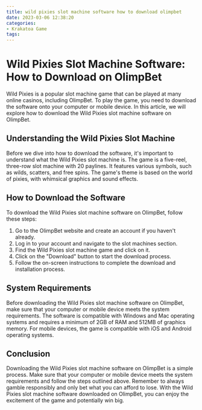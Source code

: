```yaml
---
title: wild pixies slot machine software how to download olimpbet
date: 2023-03-06 12:38:20
categories:
- Krakatoa Game
tags:
---
```



# Wild Pixies Slot Machine Software: How to Download on OlimpBet

Wild Pixies is a popular slot machine game that can be played at many online casinos, including OlimpBet. To play the game, you need to download the software onto your computer or mobile device. In this article, we will explore how to download the Wild Pixies slot machine software on OlimpBet.

## Understanding the Wild Pixies Slot Machine

Before we dive into how to download the software, it's important to understand what the Wild Pixies slot machine is. The game is a five-reel, three-row slot machine with 20 paylines. It features various symbols, such as wilds, scatters, and free spins. The game's theme is based on the world of pixies, with whimsical graphics and sound effects.

## How to Download the Software

To download the Wild Pixies slot machine software on OlimpBet, follow these steps:

1. Go to the OlimpBet website and create an account if you haven't already.
2. Log in to your account and navigate to the slot machines section.
3. Find the Wild Pixies slot machine game and click on it.
4. Click on the "Download" button to start the download process.
5. Follow the on-screen instructions to complete the download and installation process.

## System Requirements

Before downloading the Wild Pixies slot machine software on OlimpBet, make sure that your computer or mobile device meets the system requirements. The software is compatible with Windows and Mac operating systems and requires a minimum of 2GB of RAM and 512MB of graphics memory. For mobile devices, the game is compatible with iOS and Android operating systems.

## Conclusion

Downloading the Wild Pixies slot machine software on OlimpBet is a simple process. Make sure that your computer or mobile device meets the system requirements and follow the steps outlined above. Remember to always gamble responsibly and only bet what you can afford to lose. With the Wild Pixies slot machine software downloaded on OlimpBet, you can enjoy the excitement of the game and potentially win big.